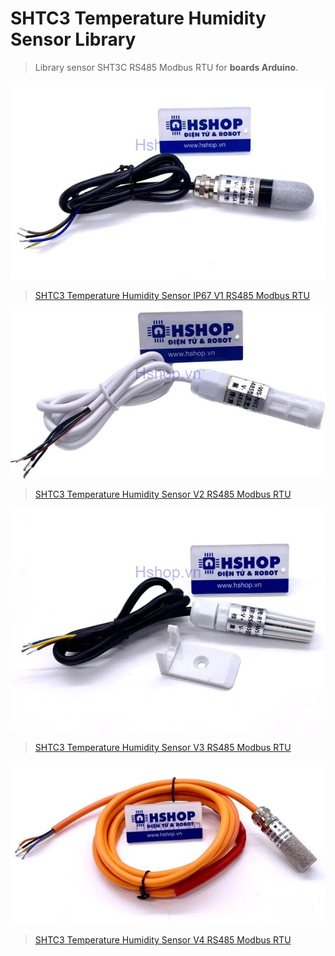 # SHTC3 Temperature Humidity Sensor Library

>Library sensor SHT3C RS485 Modbus RTU for **boards Arduino**.

![SHTC3_V1](/extras/SHTC3_V1.jfif "SHTC3_V1")

>[SHTC3 Temperature Humidity Sensor IP67 V1 RS485 Modbus RTU](https://hshop.vn/products/cam-bien-do-am-nhiet-do-khong-khi-shtc3-temperature-humidity-sensor-ip67-v1-rs485-modbus-rtu)

![SHTC3_V2](/extras/SHTC3_V2.jfif "SHTC3_V2")

>[SHTC3 Temperature Humidity Sensor V2 RS485 Modbus RTU](https://hshop.vn/products/cam-bien-do-am-nhiet-do-khong-khi-shtc3-temperature-humidity-sensor-v2-rs485-modbus-rtu)

![SHTC3_V3](/extras/SHTC3_V3.jfif "SHTC3_V3")

>[SHTC3 Temperature Humidity Sensor V3 RS485 Modbus RTU](https://hshop.vn/products/cam-bien-do-am-nhiet-do-khong-khi-shtc3-temperature-humidity-sensor-v3-rs485-modbus-rtu)

![SHTC3_V4](/extras/SHTC3_V4.jfif "SHTC3_V4")

>[SHTC3 Temperature Humidity Sensor V4 RS485 Modbus RTU](https://hshop.vn/products/cam-bien-do-am-nhiet-do-khong-khi-shtc3-temperature-humidity-sensor-v4-rs485-modbus-rtu)
